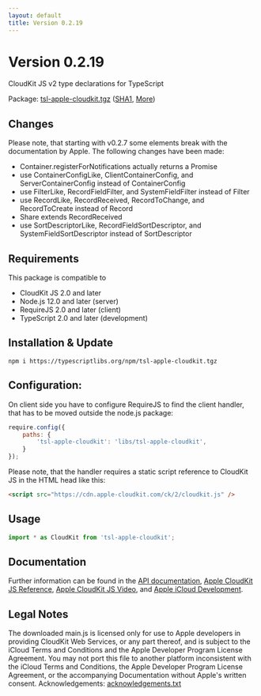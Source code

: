 ```yaml
---
layout: default
title: Version 0.2.19
---
```




# Version 0.2.19
CloudKit JS v2 type declarations for TypeScript

Package: [tsl-apple-cloudkit.tgz](https://typescriptlibs.org/npm/tsl-apple-cloudkit.tgz)
  ([SHA1](https://typescriptlibs.org/npm/tsl-apple-cloudkit.sha1), [More](packages.md))



## Changes
Please note, that starting with v0.2.7 some elements break with the
documentation by Apple. The following changes have been made:
- Container.registerForNotifications actually returns a Promise
- use ContainerConfigLike, ClientContainerConfig, and ServerContainerConfig
  instead of ContainerConfig
- use FilterLike, RecordFieldFilter, and SystemFieldFilter instead of Filter
- use RecordLike, RecordReceived, RecordToChange, and RecordToCreate instead of
  Record
- Share extends RecordReceived
- use SortDescriptorLike, RecordFieldSortDescriptor, and
  SystemFieldSortDescriptor instead of SortDescriptor



## Requirements
This package is compatible to
- CloudKit JS 2.0 and later
- Node.js 12.0 and later (server)
- RequireJS 2.0 and later (client)
- TypeScript 2.0 and later (development)



## Installation & Update
```Shell
npm i https://typescriptlibs.org/npm/tsl-apple-cloudkit.tgz
```



## Configuration:
On client side you have to configure RequireJS to find the client handler, that
has to be moved outside the node.js package:
```JavaScript
require.config({
	paths: {
		'tsl-apple-cloudkit': 'libs/tsl-apple-cloudkit',
	}
});
```
Please note, that the handler requires a static script reference to CloudKit JS
in the HTML head like this:
```HTML
<script src="https://cdn.apple-cloudkit.com/ck/2/cloudkit.js" />
```



## Usage
```TypeScript
import * as CloudKit from 'tsl-apple-cloudkit';
```



## Documentation
Further information can be found in the
[API documentation](https://typescriptlibs.org/tsl-apple-cloudkit/api),
[Apple CloudKit JS Reference](https://developer.apple.com/documentation/cloudkitjs),
[Apple CloudKit JS Video](https://developer.apple.com/videos/play/wwdc2015/710/),
and [Apple iCloud Development](https://developer.apple.com/icloud/).



## Legal Notes
The downloaded main.js is licensed only for use to Apple developers in providing
CloudKit Web Services, or any part thereof, and is subject to the iCloud Terms
and Conditions and the Apple Developer Program License Agreement. You may not
port this file to another platform inconsistent with the iCloud Terms and
Conditions, the Apple Developer Program License Agreement, or the accompanying
Documentation without Apple's written consent. Acknowledgements:
[acknowledgements.txt](https://cdn.apple-cloudkit.com/ck/2/acknowledgements.txt)

